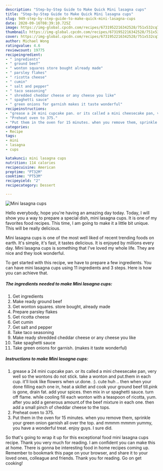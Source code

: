 ```yaml
---
description: "Step-by-Step Guide to Make Quick Mini lasagna cups"
title: "Step-by-Step Guide to Make Quick Mini lasagna cups"
slug: 949-step-by-step-guide-to-make-quick-mini-lasagna-cups
date: 2020-09-16T08:39:10.725Z
image: https://img-global.cpcdn.com/recipes/6731952216342528/751x532cq70/mini-lasagna-cups-recipe-main-photo.jpg
thumbnail: https://img-global.cpcdn.com/recipes/6731952216342528/751x532cq70/mini-lasagna-cups-recipe-main-photo.jpg
cover: https://img-global.cpcdn.com/recipes/6731952216342528/751x532cq70/mini-lasagna-cups-recipe-main-photo.jpg
author: Michael Wong
ratingvalue: 4.6
reviewcount: 19775
recipeingredient:
- " ingredients"
- " ground beef"
- " wonton squares store bought already made"
- " parsley flakes"
- " ricotta cheese"
- " cumin"
- " salt and pepper"
- " taco seasoning"
- " shredded cheddar cheese or any cheese you like"
- " spaghetti sauce"
- " green onions for garnish makes it taste wonderful"
recipeinstructions:
- "grease a 24 mini cupcake pan. or its called a mini cheesecake pan, very well so the wontons do not stick. take a wonton and put.them in each cup. it&#39;ll look like flowers when ur.done. :). cute huh .. then when your done filling each one in, heat a skillet and cook your ground beef till.pink is gone, drain fat. add your spices. then mix in ur spaghetti sauce. turn off flame. while cooling fill each wonton with a teaspoon of ricotta, yum. after you add a generous amount.of the beef mixture in each one. then add a small pinch of cheddar cheese to the tops."
- "Preheat oven to 375."
- "Put them in the oven for 15 minutes. when you remove them, sprinkle your green onion garnish all over the top. and mmmm mmmm yummy, you have a wonderful treat. enjoy guys. I sure did."
categories:
- Recipe
tags:
- mini
- lasagna
- cups

katakunci: mini lasagna cups 
nutrition: 114 calories
recipecuisine: American
preptime: "PT32M"
cooktime: "PT53M"
recipeyield: "2"
recipecategory: Dessert

---
```



![Mini lasagna cups](https://img-global.cpcdn.com/recipes/6731952216342528/751x532cq70/mini-lasagna-cups-recipe-main-photo.jpg)

Hello everybody, hope you're having an amazing day today. Today, I will show you a way to prepare a special dish, mini lasagna cups. It is one of my favorites food recipes. This time, I am going to make it a little bit unique. This will be really delicious.

Mini lasagna cups is one of the most well liked of recent trending foods on earth. It's simple, it's fast, it tastes delicious. It is enjoyed by millions every day. Mini lasagna cups is something that I've loved my whole life. They are nice and they look wonderful.




To get started with this recipe, we have to prepare a few ingredients. You can have mini lasagna cups using 11 ingredients and 3 steps. Here is how you can achieve that.

<!--inarticleads1-->

##### The ingredients needed to make Mini lasagna cups:

1. Get  ingredients
1. Make ready  ground beef
1. Get  wonton squares. store bought, already made
1. Prepare  parsley flakes
1. Get  ricotta cheese
1. Get  cumin
1. Get  salt and pepper
1. Take  taco seasoning
1. Make ready  shredded cheddar cheese or any cheese you like
1. Take  spaghetti sauce
1. Take  green onions for garnish. (makes it taste wonderful)




<!--inarticleads2-->

##### Instructions to make Mini lasagna cups:

1. grease a 24 mini cupcake pan. or its called a mini cheesecake pan, very well so the wontons do not stick. take a wonton and put.them in each cup. it&#39;ll look like flowers when ur.done. :). cute huh .. then when your done filling each one in, heat a skillet and cook your ground beef till.pink is gone, drain fat. add your spices. then mix in ur spaghetti sauce. turn off flame. while cooling fill each wonton with a teaspoon of ricotta, yum. after you add a generous amount.of the beef mixture in each one. then add a small pinch of cheddar cheese to the tops.
1. Preheat oven to 375.
1. Put them in the oven for 15 minutes. when you remove them, sprinkle your green onion garnish all over the top. and mmmm mmmm yummy, you have a wonderful treat. enjoy guys. I sure did.




So that's going to wrap it up for this exceptional food mini lasagna cups recipe. Thank you very much for reading. I am confident you can make this at home. There is gonna be interesting food in home recipes coming up. Remember to bookmark this page on your browser, and share it to your loved ones, colleague and friends. Thank you for reading. Go on get cooking!
